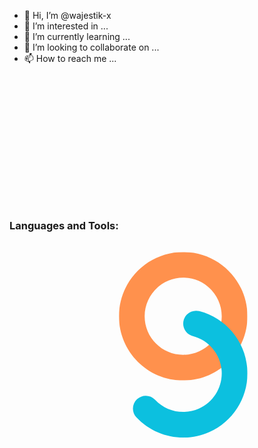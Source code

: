 - 👋 Hi, I’m @wajestik-x
- 👀 I’m interested in ...
- 🌱 I’m currently learning ...
- 💞️ I’m looking to collaborate on ...
- 📫 How to reach me ...

<div class="DF_utQ _682gpw _0xkaeQ" style="touch-action: pan-x pan-y pinch-zoom; width: 205.586px; height: 205.586px; transform: translate(175.131px, 281.207px);"><div style="width: 576px; height: 576px; transform: scale(0.35692, 0.35692); transform-origin: left top;"><div class="DF_utQ _0xkaeQ" style="width: 576px; height: 576px; transform: translate(0px, 0px);"><div style="position: absolute; top: 0px; left: 0px; transform: scale(1); transform-origin: 0px 0px; height: 576px; width: 576px;"><div class="hWv4NA" style="width: 576px; height: 576px; margin-left: 0px; margin-top: 0px;"><div class="bFnJ2A" style="clip-path: path(&quot;M 128 0 C 198.692 0 256 57.3076 256 128 C 256 198.692 198.692 256 128 256 C 57.3076 256 0 198.692 0 128 C 0 57.3076 57.3076 0 128 0 L 128 51.2 C 85.5845 51.2 51.2 85.5845 51.2 128 C 51.2 170.415 85.5845 204.8 128 204.8 C 170.415 204.8 204.8 170.415 204.8 128 C 204.8 85.5845 170.415 51.2 128 51.2 Z&quot;); background: rgb(255, 145, 77); width: 256px; height: 256px; transform: scale(2.25, 2.25); transform-origin: 0px 0px;"></div><div class="bFnJ2A" style="clip-path: path(&quot;M 160 4.06453 C 212.696 17.6706 251.026 63.1113 255.556 117.347 C 260.086 171.582 229.824 222.752 180.115 244.91 C 130.406 267.069 72.1203 255.371 34.8106 215.748 C 25.1182 205.455 25.6055 189.253 35.8989 179.561 C 46.1923 169.868 62.394 170.355 72.0864 180.649 C 94.4722 204.423 129.444 211.441 159.269 198.146 C 189.094 184.851 207.251 154.149 204.534 121.608 C 201.816 89.0668 178.818 61.8024 147.2 53.6387 C 138.344 51.3522 131.381 44.515 128.934 35.7026 C 126.486 26.8902 128.926 17.4414 135.334 10.9155 C 141.742 4.38961 151.144 1.77803 160 4.06453 Z&quot;); background: rgb(12, 192, 223); width: 256px; height: 256px; transform: scale(2.25, 2.25); transform-origin: 0px 0px;"></div></div></div></div></div></div>

<h3 align="left">Languages and Tools:</h3>
